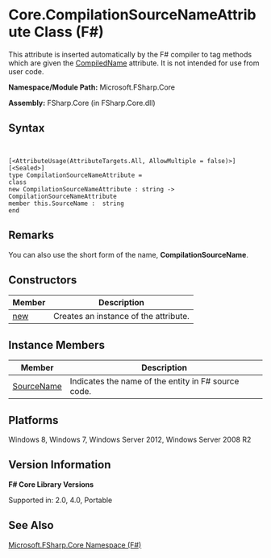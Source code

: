 # Core.CompilationSourceNameAttribute Class (F#)

This attribute is inserted automatically by the F# compiler to tag methods which are given the [CompiledName](http://msdn.microsoft.com/en-us/library/fb4ca03a-86ae-4334-b6a0-3de01e98904d) attribute. It is not intended for use from user code.

**Namespace/Module Path:** Microsoft.FSharp.Core

**Assembly:** FSharp.Core (in FSharp.Core.dll)


## Syntax


```


[<AttributeUsage(AttributeTargets.All, AllowMultiple = false)>]
[<Sealed>]
type CompilationSourceNameAttribute =
class
new CompilationSourceNameAttribute : string -> CompilationSourceNameAttribute
member this.SourceName :  string
end

```



## Remarks
You can also use the short form of the name, **CompilationSourceName**.


## Constructors


|Member|Description|
|------|-----------|
|[new](http://msdn.microsoft.com/en-us/library/d27cb025-94af-4f28-801b-98e181ecea4d)|Creates an instance of the attribute.|

## Instance Members


|Member|Description|
|------|-----------|
|[SourceName](http://msdn.microsoft.com/en-us/library/9796f386-b537-467b-b832-00d9f111f512)|Indicates the name of the entity in F# source code.|

## Platforms
Windows 8, Windows 7, Windows Server 2012, Windows Server 2008 R2


## Version Information
**F# Core Library Versions**

Supported in: 2.0, 4.0, Portable




## See Also
[Microsoft.FSharp.Core Namespace &#40;F&#35;&#41;](Microsoft.FSharp.Core+Namespace+%28FSharp%29.md)

